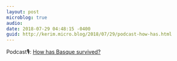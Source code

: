 ```yaml
---
layout: post
microblog: true
audio: 
date: 2018-07-29 04:48:15 -0400
guid: http://kerim.micro.blog/2018/07/29/podcast-how-has.html
---
```

Podcast🎙: [How has Basque survived?](https://overcast.fm/+lXIWcKC8)
